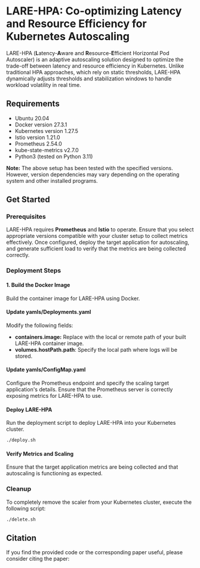 # LARE-HPA: Co-optimizing Latency and Resource Efficiency for Kubernetes Autoscaling

LARE-HPA (**L**atency-**A**ware and **R**esource-**E**fficient Horizontal Pod Autoscaler) is an adaptive autoscaling solution designed to optimize the trade-off between latency and resource efficiency in Kubernetes. Unlike traditional HPA approaches, which rely on static thresholds, LARE-HPA dynamically adjusts thresholds and stabilization windows to handle workload volatility in real time.

## Requirements

- Ubuntu 20.04
- Docker version 27.3.1
- Kubernetes version 1.27.5
- Istio version 1.21.0
- Prometheus 2.54.0
- kube-state-metrics v2.7.0
- Python3 (tested on Python 3.11)

**Note:** The above setup has been tested with the specified versions. However, version dependencies may vary depending on the operating system and other installed programs.

## Get Started

### Prerequisites
LARE-HPA requires **Prometheus** and **Istio** to operate. Ensure that you select appropriate versions compatible with your cluster setup to collect metrics effectively. Once configured, deploy the target application for autoscaling, and generate sufficient load to verify that the metrics are being collected correctly.

### Deployment Steps
####  1. Build the Docker Image
Build the container image for LARE-HPA using Docker.

#### Update yamls/Deployments.yaml
Modify the following fields:
- **containers.image:** Replace <your-lare-hpa-image> with the local or remote path of your built LARE-HPA container image.
- **volumes.hostPath.path**: Specify the local path where logs will be stored.

#### Update yamls/ConfigMap.yaml
Configure the Prometheus endpoint and specify the scaling target application's details. Ensure that the Prometheus server is correctly exposing metrics for LARE-HPA to use.

#### Deploy LARE-HPA
Run the deployment script to deploy LARE-HPA into your Kubernetes cluster.

```bash
./deploy.sh
```

#### Verify Metrics and Scaling
Ensure that the target application metrics are being collected and that autoscaling is functioning as expected.

### Cleanup
To completely remove the scaler from your Kubernetes cluster, execute the following script:

```bash
./delete.sh
```

## Citation
If you find the provided code or the corresponding paper useful, please consider citing the paper:
